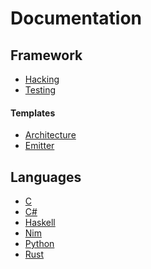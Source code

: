 Documentation
=============

## Framework
- [Hacking](./HACKING.md)
- [Testing](./TESTING.md)

#### Templates
- [Architecture](./templates/arch.py)
- [Emitter](./templates/lang.py)

## Languages
- [C](../languages/c/README.md)
- [C#](../languages/csharp/README.md)
- [Haskell](../languages/haskell/README.md)
- [Nim](../languages/nim/README.md)
- [Python](../languages/python/README.md)
- [Rust](../languages/rust/README.md)
